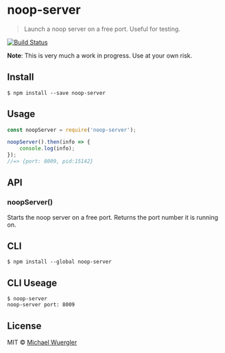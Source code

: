 # noop-server 

> Launch a noop server on a free port. Useful for testing.

[![Build Status](https://travis-ci.org/radiovisual/noop-server.svg?branch=master)](https://travis-ci.org/radiovisual/noop-server)

**Note**: This is very much a work in progress. Use at your own risk.

## Install

```
$ npm install --save noop-server
```


## Usage

```js
const noopServer = require('noop-server');

noopServer().then(info => {
    console.log(info);
});
//=> {port: 8009, pid:15142}
```


## API

### noopServer()

Starts the noop server on a free port. Returns the port number it is running on.

## CLI

```
$ npm install --global noop-server
```

## CLI Useage
```
$ noop-server 
noop-server port: 8009
```

## License

MIT © [Michael Wuergler](http://numetriclabs.com)
